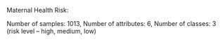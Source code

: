 Maternal Health Risk:

Number of samples: 1013, Number of attributes: 6, Number of classes: 3 (risk level – high, medium, low)
